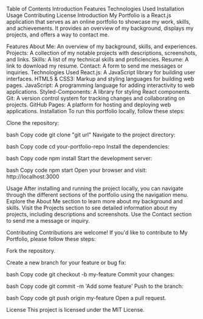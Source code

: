 Table of Contents
Introduction
Features
Technologies Used
Installation
Usage
Contributing
License
Introduction
My Portfolio is a React.js application that serves as an online portfolio to showcase my work, skills, and achievements. It provides an overview of my background, displays my projects, and offers a way to contact me.

Features
About Me: An overview of my background, skills, and experiences.
Projects: A collection of my notable projects with descriptions, screenshots, and links.
Skills: A list of my technical skills and proficiencies.
Resume: A link to download my resume.
Contact: A form to send me messages or inquiries.
Technologies Used
React.js: A JavaScript library for building user interfaces.
HTML5 & CSS3: Markup and styling languages for building web pages.
JavaScript: A programming language for adding interactivity to web applications.
Styled-Components: A library for styling React components.
Git: A version control system for tracking changes and collaborating on projects.
GitHub Pages: A platform for hosting and deploying web applications.
Installation
To run this portfolio locally, follow these steps:

Clone the repository:

bash
Copy code
git clone "git url"
Navigate to the project directory:

bash
Copy code
cd your-portfolio-repo
Install the dependencies:

bash
Copy code
npm install
Start the development server:

bash
Copy code
npm start
Open your browser and visit: http://localhost:3000

Usage
After installing and running the project locally, you can navigate through the different sections of the portfolio using the navigation menu. Explore the About Me section to learn more about my background and skills. Visit the Projects section to see detailed information about my projects, including descriptions and screenshots. Use the Contact section to send me a message or inquiry.

Contributing
Contributions are welcome! If you'd like to contribute to My Portfolio, please follow these steps:

Fork the repository.

Create a new branch for your feature or bug fix:

bash
Copy code
git checkout -b my-feature
Commit your changes:

bash
Copy code
git commit -m 'Add some feature'
Push to the branch:

bash
Copy code
git push origin my-feature
Open a pull request.

License
This project is licensed under the MIT License.